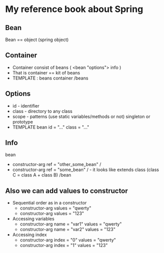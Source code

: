 # My reference book about Spring

## Bean
Bean == object (spring object)

## Container
* Container consist of beans ( <bean "options"> info </bean> )
* That is container == kit of beans
* TEMPLATE : beans container /beans

## Options
* id - identifier
* class - directory to any class
* scope - patterns (use static variables/methods or not) singleton or prototype
* TEMPLATE bean id = "..." class = "..."
  
## Info
bean
  * constructor-arg ref = "other_some_bean" /
  * constructor-arg ref = "some_bean" / - it looks like extends class (class C = class A + class B)
/bean
  
## Also we can add values to constructor
* Sequential order as in a constructor
  * constructor-arg values = "qwerty"
  * constructor-arg values = "123"
* Accessing variables
  * constructor-arg name = "var1" values = "qwerty"
  * constructor-arg name = "var2" values = "123"
* Accessing index
  * constructor-arg index = "0" values = "qwerty"
  * constructor-arg index = "1" values = "123"
    

    
